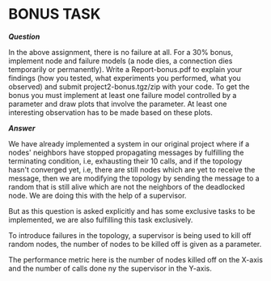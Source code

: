 # BONUS TASK

***Question*** 

In the above assignment, there is no failure at all. For a 30% bonus, implement node and failure models (a node dies,  a connection dies temporarily or permanently). Write a Report-bonus.pdf to explain your findings (how you tested, what experiments you performed, what you observed) and submit project2-bonus.tgz/zip with your code. To get the bonus you must implement at least one failure model controlled by a parameter and draw plots that involve the parameter. At least one interesting observation has to be made based on these plots.

***Answer***

We have already implemented a system in our original project where if a nodes'
neighbors have stopped propagating messages by fulfilling the terminating condition, 
i.e, exhausting their 10 calls, and if the topology hasn't converged yet, i.e, 
there are still nodes which are yet to receive the message, then we are modifying the topology by
sending the message to a random that is still alive which are not the neighbors of the deadlocked node.
We are doing this with the help of a supervisor.

But as this question is asked explicitly and has some exclusive tasks to be implemented, we are also fulfilling this task exclusively.

To introduce failures in the topology, a supervisor is being used to kill off random nodes,
the number of nodes to be killed off is given as a parameter.

The performance metric here is the number of nodes killed off on the X-axis and the number of calls done ny the supervisor in the Y-axis. 

